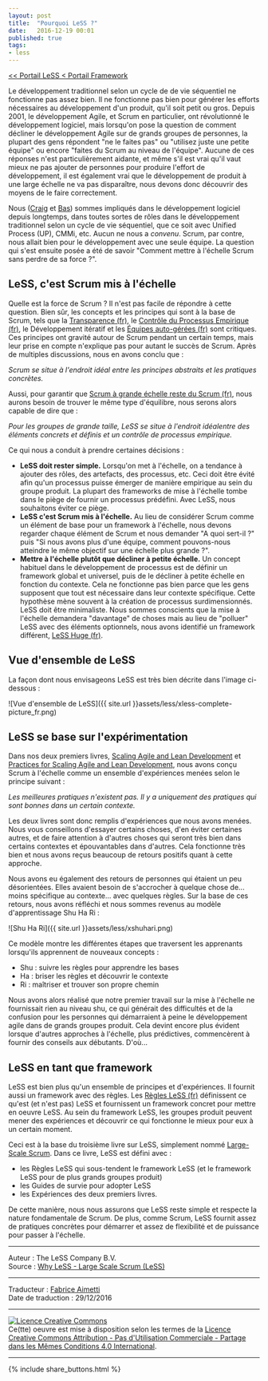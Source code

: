 ```yaml
---
layout: post
title:  "Pourquoi LeSS ?"
date:   2016-12-19 00:01
published: true
tags:
- less
---
```


[<< Portail LeSS < Portail Framework](http://www.les-traducteurs-agiles.org/2016/12/28/less-portail-framework.html)

Le développement traditionnel selon un cycle de de vie séquentiel ne fonctionne pas assez bien. Il ne fonctionne pas bien pour générer les efforts nécessaires au développement d'un produit, qu'il soit petit ou gros. Depuis 2001, le développement Agile, et Scrum en particulier, ont révolutionné le développement logiciel, mais lorsqu'on pose la question de comment décliner le développement Agile sur de grands groupes de personnes, la plupart des gens répondent "ne le faites pas" ou "utilisez juste une petite équipe" ou encore "faites du Scrum au niveau de l'équipe". Aucune de ces réponses n'est particulièrement aidante, et même s'il est vrai qu'il vaut mieux ne pas ajouter de personnes pour produire l'effort de développement, il est également vrai que le développement de produit à une large échelle ne va pas disparaître, nous devons donc découvrir des moyens de le faire correctement.

Nous ([Craig](https://less.works/profiles/craig-larman) et [Bas](https://less.works/profiles/bas-vodde)) sommes impliqués dans le développement logiciel depuis longtemps, dans toutes sortes de rôles dans le développement traditionnel selon un cycle de vie séquentiel, que ce soit avec Unified Process (UP), CMMi, etc. Aucun ne nous a _convenu_. Scrum, par contre, nous allait bien pour le développement avec une seule équipe. La question qui s'est ensuite posée a été de savoir "Comment mettre à l'échelle Scrum sans perdre de sa force ?".

## LeSS, c'est Scrum mis à l'échelle

Quelle est la force de Scrum ? Il n'est pas facile de répondre à cette question. Bien sûr, les concepts et les principes qui sont à la base de Scrum, tels que la [Transparence (fr)](http://www.les-traducteurs-agiles.org/2016/12/23/less-transparence.html), le [Contrôle du Processus Empirique (fr)](http://www.les-traducteurs-agiles.org/2016/12/24/less-controle-du-processus-empirique.html), le Développement itératif et les [Équipes auto-gérées (fr)](http://www.les-traducteurs-agiles.org/2016/12/19/less-auto-gestion.html) sont critiques. Ces principes ont gravité autour de Scrum pendant un certain temps, mais leur prise en compte n'explique pas pour autant le succès de Scrum. Après de multiples discussions, nous en avons conclu que :

_Scrum se situe à l'endroit idéal entre les principes abstraits et les pratiques concrètes._

Aussi, pour garantir que [Scrum à grande échelle reste du Scrum (fr)](http://www.les-traducteurs-agiles.org/2016/12/25/less-scrum-a-grande-echelle-reste-du-scrum.html), nous aurons besoin de trouver le même type d'équilibre, nous serons alors capable de dire que :

_Pour les groupes de grande taille, LeSS se situe à l'endroit idéalentre des éléments concrets et définis et un contrôle de processus empirique._

Ce qui nous a conduit à prendre certaines décisions :

* **LeSS doit rester simple.**
    Lorsqu'on met à l'échelle, on a tendance à ajouter des rôles, des artefacts, des processus, etc. Ceci doit être évité afin qu'un processus puisse émerger de manière empirique au sein du groupe produit. La plupart des frameworks de mise à l'échelle tombe dans le piège de fournir un processus prédéfini. Avec LeSS, nous souhaitons éviter ce piège.
* **LeSS c'est Scrum mis à l'échelle.**
    Au lieu de considérer Scrum comme un élément de base pour un framework à l'échelle, nous devons regarder chaque élément de Scrum et nous demander "A quoi sert-il ?" puis "Si nous avons plus d'une équipe, comment pouvons-nous atteindre le même objectif sur une échelle plus grande ?".
* **Mettre à l'échelle plutôt que décliner à petite échelle.**
    Un concept habituel dans le développement de processus est de définir un framework global et universel, puis de le décliner à petite échelle en fonction du contexte. Cela ne fonctionne pas bien parce que les gens supposent que tout est nécessaire dans leur contexte spécifique. Cette hypothèse mène souvent à la création de processus surdimensionnés. LeSS doit être minimaliste. Nous sommes conscients que la mise à l'échelle demandera "davantage" de choses mais au lieu de "polluer" LeSS avec des éléments optionnels, nous avons identifié un framework différent, [LeSS Huge (fr)](http://www.les-traducteurs-agiles.org/2016/12/26/less-portail-less-huge.html).


## Vue d'ensemble de LeSS

La façon dont nous envisageons LeSS est très bien décrite dans l'image ci-dessous :

![Vue d'ensemble de LeSS]({{ site.url }}assets/less/xless-complete-picture_fr.png)

## LeSS se base sur l'expérimentation

Dans nos deux premiers livres, [Scaling Agile and Lean Development](https://www.amazon.com/Scaling-Lean-Agile-Development-Organizational/dp/0321480961) et [Practices for Scaling Agile and Lean Development](https://www.amazon.com/Practices-Scaling-Lean-Agile-Development/dp/0321636406), nous avons conçu Scrum à l'échelle comme un ensemble d'expériences menées selon le principe suivant :

_Les meilleures pratiques n'existent pas. Il y a uniquement des pratiques qui sont bonnes dans un certain contexte._

Les deux livres sont donc remplis d'expériences que nous avons menées. Nous vous conseillons d'essayer certains choses, d'en éviter certaines autres, et de faire attention à d'autres choses qui seront très bien dans certains contextes et épouvantables dans d'autres. Cela fonctionne très bien et nous avons reçus beaucoup de retours positifs quant à cette approche.

Nous avons eu également des retours de personnes qui étaient un peu désorientées. Elles avaient besoin de s'accrocher à quelque chose de... moins spécifique au contexte... avec quelques règles. Sur la base de ces retours, nous avons réfléchi et nous sommes revenus au modèle d'apprentissage Shu Ha Ri :

![Shu Ha Ri]({{ site.url }}assets/less/xshuhari.png)

Ce modèle montre les différentes étapes que traversent les apprenants lorsqu'ils apprennent de nouveaux concepts :

* Shu : suivre les règles pour apprendre les bases
* Ha : briser les règles et découvrir le contexte
* Ri : maîtriser et trouver son propre chemin


Nous avons alors réalisé que notre premier travail sur la mise à l'échelle ne fournissait rien au niveau shu, ce qui générait des difficultés et de la confusion pour les personnes qui démarraient à peine le développement agile dans de grands groupes produit. Cela devint encore plus évident lorsque d'autres approches à l'échelle, plus prédictives, commencèrent à fournir des conseils aux débutants. D'où...

## LeSS en tant que framework

LeSS est bien plus qu'un ensemble de principes et d'expériences. Il fournit aussi un framework avec des règles. Les [Règles LeSS (fr)](http://www.les-traducteurs-agiles.org/2016/12/29/less-les-regles-less.html) définissent ce qu'est (et n'est pas) LeSS et fournissent un framework concret pour mettre en oeuvre LeSS. Au sein du framework LeSS, les groupes produit peuvent mener des expériences et découvrir ce qui fonctionne le mieux pour eux à un certain moment.

Ceci est à la base du troisième livre sur LeSS, simplement nommé [Large-Scale Scrum](https://www.amazon.com/Large-Scale-Scrum-More-Craig-Larman/dp/0321985710). Dans ce livre, LeSS est défini avec :

* les Règles LeSS qui sous-tendent le framework LeSS (et le framework LeSS pour de plus grands groupes produit)
* les Guides de survie pour adopter LeSS
* les Expériences des deux premiers livres.


De cette manière, nous nous assurons que LeSS reste simple et respecte la nature fondamentale de Scrum. De plus, comme Scrum, LeSS fournit assez de pratiques concrètes pour démarrer et assez de flexibilité et de puissance pour passer à l'échelle.

---
Auteur : The LeSS Company B.V.  
Source : [Why LeSS - Large Scale Scrum (LeSS)](http://less.works/less/framework/why-less.html)  

---
Traducteur : [Fabrice Aimetti](http://www.fabrice-aimetti.fr/)  
Date de traduction : 29/12/2016  

---

<a rel="license" href="http://creativecommons.org/licenses/by-nc-sa/4.0/"><img alt="Licence Creative Commons" style="border-width:0" src="http://i.creativecommons.org/l/by-nc-sa/4.0/88x31.png" /></a><br />Ce(tte) oeuvre est mise à disposition selon les termes de la <a rel="license" href="http://creativecommons.org/licenses/by-nc-sa/4.0/">Licence Creative Commons Attribution - Pas d'Utilisation Commerciale - Partage dans les Mêmes Conditions 4.0 International</a>.

---

{% include share_buttons.html %}
